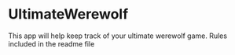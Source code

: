 # UltimateWerewolf
This app will help keep track of your ultimate werewolf game. Rules included in the readme file
